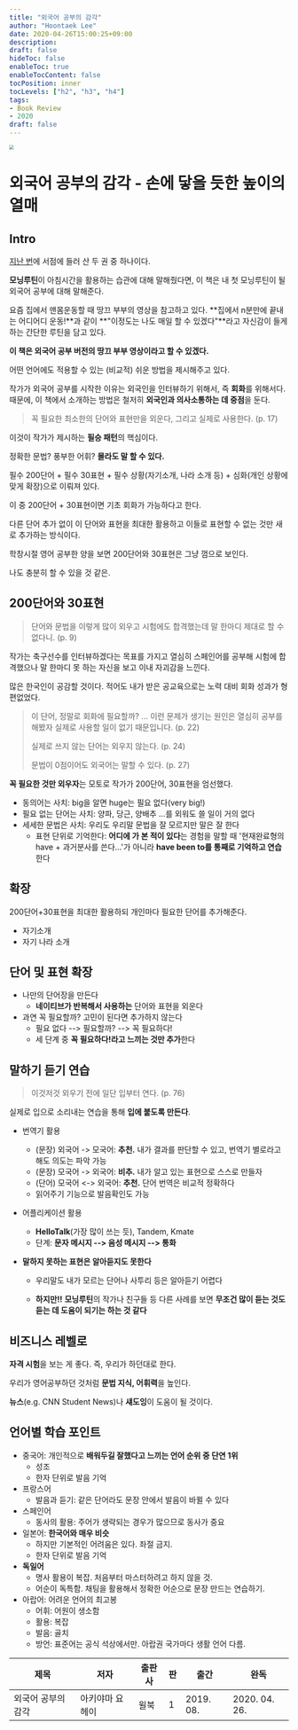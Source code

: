 ```yaml
---
title: "외국어 공부의 감각"
author: "Hoontaek Lee"
date: 2020-04-26T15:00:25+09:00
description:
draft: false
hideToc: false
enableToc: true
enableTocContent: false
tocPosition: inner
tocLevels: ["h2", "h3", "h4"]
tags:
- Book Review
- 2020
draft: false
---
```




<img src="https://image.aladin.co.kr/product/19356/73/cover500/k912635910_1.jpg" style="zoom:50%;" />



# 외국어 공부의 감각 - 손에 닿을 듯한 높이의 열매



## Intro 

[지난 번](/en/posts/20200418_morningroutine)에 서점에 들러 산 두 권 중 하나이다. 

**모닝루틴**이 아침시간을 활용하는 습관에 대해 말해줬다면, 이 책은 내 첫 모닝루틴이 될 외국어 공부에 대해 말해준다.

요즘 집에서 맨몸운동할 때 땅끄 부부의 영상을 참고하고 있다. **집에서 n분만에 끝내는 어디어디 운동!**과 같이 **"이정도는 나도 매일 할 수 있겠다"**라고 자신감이 들게 하는 간단한 루틴을 담고 있다.

**이 책은 외국어 공부 버전의 땅끄 부부 영상이라고 할 수 있겠다.**

어떤 언어에도 적용할 수 있는 (비교적) 쉬운 방법을 제시해주고 있다.

작가가 외국어 공부를 시작한 이유는 외국인을 인터뷰하기 위해서, 즉 **회화**를 위해서다. 때문에, 이 책에서 소개하는 방법은 철저히 **외국인과 의사소통하는 데 중점**을 둔다. 

>  꼭 필요한 최소한의 단어와 표현만을 외운다, 그리고 실제로 사용한다. (p. 17)

이것이 작가가 제시하는 **필승 패턴**의 핵심이다. 

정확한 문법? 풍부한 어휘? **몰라도 말 할 수 있다.**

필수 200단어 + 필수 30표현 + 필수 상황(자기소개, 나라 소개 등) + 심화(개인 상황에 맞게 확장)으로 이뤄져 있다.

이 중 200단어 + 30표현이면 기초 회화가 가능하다고 한다. 

다른 단어 추가 없이 이 단어와 표현을 최대한 활용하고 이들로 표현할 수 없는 것만 새로 추가하는 방식이다.



학창시절 영어 공부한 양을 보면 200단어와 30표현은 그냥 껌으로 보인다. 

나도 충분히 할 수 있을 것 같은.



## 200단어와 30표현

> 단어와 문법을 이렇게 많이 외우고 시험에도 합격했는데 말 한마디 제대로 할 수 없다니. (p. 9)

작가는 축구선수를 인터뷰하겠다는 목표를 가지고 열심히 스페인어를 공부해 시험에 합격했으나 말 한마디 못 하는 자신을 보고 이내 자괴감을 느낀다.

많은 한국인이 공감할 것이다. 적어도 내가 받은 공교육으로는 노력 대비 회화 성과가 형편없었다.



> 이 단어, 정말로 회화에 필요할까? ... 이런 문제가 생기는 원인은 열심히 공부를 해봤자 실제로 사용할 일이 없기 때문입니다. (p. 22)
>
> 실제로 쓰지 않는 단어는 외우지 않는다. (p. 24)
>
> 문법이 0점이어도 외국어는 말할 수 있다. (p. 27) 

**꼭 필요한 것만 외우자**는 모토로 작가가 200단어, 30표현을 엄선했다.

- 동의어는 사치: big을 알면 huge는 필요 없다(very big!)
- 필요 없는 단어는 사치: 양파, 당근, 양배추 ...를 외워도 쓸 일이 거의 없다
- 세세한 문법은 사치: 우리도 우리말 문법을 잘 모르지만 말은 잘 한다
  - 표현 단위로 기억한다: **어디에 가 본 적이 있다**는 경험을 말할 때 '현재완료형의 have + 과거분사를 쓴다...'가 아니라 **have been to를 통째로 기억하고 연습**한다

## 확장

200단어+30표현을 최대한 활용하되 개인마다 필요한 단어를 추가해준다.

- 자기소개
- 자기 나라 소개



## 단어 및 표현 확장

- 나만의 단어장을 만든다
  - **네이티브가 반복해서 사용하는** 단어와 표현을 외운다
- 과연 꼭 필요할까? 고민이 된다면 추가하지 않는다
  - 필요 없다 --> 필요할까? --> 꼭 필요하다!
  - 세 단계 중 **꼭 필요하다!라고 느끼는 것만 추가**한다



## 말하기 듣기 연습

> 이것저것 외우기 전에 일단 입부터 연다. (p. 76)

실제로 입으로 소리내는 연습을 통해 **입에 붙도록 만든다**.

- 번역기 활용
  - (문장) 외국어 -> 모국어: **추천.** 내가 결과를 판단할 수 있고, 번역기 별로라고 해도 의도는 파악 가능
  - (문장) 모국어 -> 외국어: **비추.** 내가 알고 있는 표현으로 스스로 만들자
  - (단어) 모국어 <-> 외국어: **추천.** 단어 번역은 비교적 정확하다
  - 읽어주기 기능으로 발음확인도 가능
- 어플리케이션 활용
  - **HelloTalk**(가장 많이 쓰는 듯), Tandem, Kmate
  - 단계: **문자 메시지 --> 음성 메시지 --> 통화**

- **말하지 못하는 표현은 알아듣지도 못한다**

  - 우리말도 내가 모르는 단어나 사투리 등은 알아듣기 어렵다

  - **하지만!!** **모닝루틴**의 작가나 친구들 등 다른 사례를 보면 **무조건 많이 듣는 것도 듣는 데 도움이 되기는 하는 것 같다**

    

## 비즈니스 레벨로

**자격 시험**을 보는 게 좋다. 즉, 우리가 하던대로 한다.

우리가 영어공부하던 것처럼 **문법 지식, 어휘력**을 높인다.

**뉴스**(e.g. CNN Student News)나 **섀도잉**이 도움이 될 것이다.



## 언어별 학습 포인트

- 중국어: 개인적으로 **배워두길 잘했다고 느끼는 언어 순위 중 단연 1위**
  - 성조
  - 한자 단위로 발음 기억
- 프랑스어
  - 발음과 듣기: 같은 단어라도 문장 안에서 발음이 바뀔 수 있다
- 스페인어
  - 동사의 활용: 주어가 생략되는 경우가 많으므로 동사가 중요
- 일본어: **한국어와 매우 비슷**
  - 하지만 기본적인 어려움은 있다. 좌절 금지.
  - 한자 단위로 발음 기억
- **독일어**
  - 명사 활용이 복잡. 처음부터 마스터하려고 하지 않을 것.
  - 어순이 독특함. 채팅을 활용해서 정확한 어순으로 문장 만드는 연습하기.
- 아랍어: 어려운 언어의 최고봉
  - 어휘: 어원이 생소함
  - 활용: 복잡
  - 발음: 골치
  - 방언: 표준어는 공식 석상에서만. 아랍권 국가마다 생활 언어 다름.




| 제목               | 저자            | 출판사 | 판   | 출간      | 완독          |
| ------------------ | --------------- | ------ | ---- | --------- | ------------- |
| 외국어 공부의 감각 | 아키야마 요헤이 | 윌북   | 1    | 2019. 08. | 2020. 04. 26. |